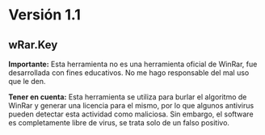 # Versión 1.1

## wRar.Key

**Importante:** Esta herramienta no es una herramienta oficial de WinRar, fue desarrollada con fines educativos. No me hago responsable del mal uso que le den.

**Tener en cuenta:** Esta herramienta se utiliza para burlar el algoritmo de WinRar y generar una licencia para el mismo, por lo que algunos antivirus pueden detectar esta actividad como maliciosa. Sin embargo, el software es completamente libre de virus, se trata solo de un falso positivo.
